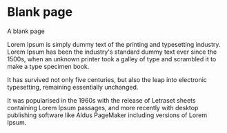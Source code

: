 # Blank page

A blank page 

Lorem Ipsum is simply dummy text of the printing and typesetting industry. Lorem Ipsum has been the industry's standard dummy text ever since the 1500s, when an unknown printer took a galley of type and scrambled it to make a type specimen book. 


It has survived not only five centuries, but also the leap into electronic typesetting, remaining essentially unchanged. 


It was popularised in the 1960s with the release of Letraset sheets containing Lorem Ipsum passages, and more recently with desktop publishing software like Aldus PageMaker including versions of Lorem Ipsum.